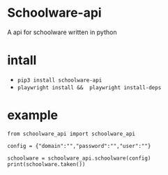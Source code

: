 
# Schoolware-api
A api for schoolware written in python

# intall
* ```pip3 install schoolware-api```
* ```playwright install &&  playwright install-deps```

# example

```
from schoolware_api import schoolware_api

config = {"domain":"","password":"","user":""}

schoolware = schoolware_api.schoolware(config)
print(schoolware.taken())
```